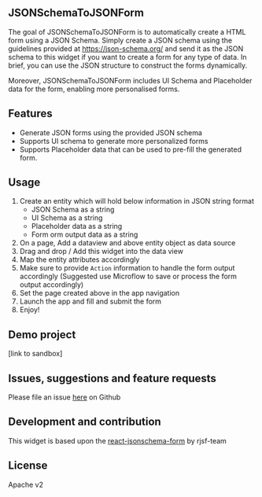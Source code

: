 ## JSONSchemaToJSONForm

The goal of JSONSchemaToJSONForm is to automatically create a HTML form using a JSON Schema. Simply create a JSON schema
using the guidelines provided at https://json-schema.org/ and send it as the JSON schema to this widget if you want to
create a form for any type of data. In brief, you can use the JSON structure to construct the forms dynamically.

Moreover, JSONSchemaToJSONForm includes UI Schema and Placeholder data for the form, enabling more personalised forms.

## Features

-   Generate JSON forms using the provided JSON schema
-   Supports UI schema to generate more personalized forms
-   Supports Placeholder data that can be used to pre-fill the generated form.

## Usage

1. Create an entity which will hold below information in JSON string format
    - JSON Schema as a string
    - UI Schema as a string
    - Placeholder data as a string
    - Form orm output data as a string
2. On a page, Add a dataview and above entity object as data source
3. Drag and drop / Add this widget into the data view
4. Map the entity attributes accordingly
5. Make sure to provide `Action` information to handle the form output accordingly (Suggested use Microflow to save or
   process the form output accordingly)
6. Set the page created above in the app navigation
7. Launch the app and fill and submit the form
8. Enjoy!

## Demo project

[link to sandbox]

## Issues, suggestions and feature requests

Please file an issue <a href="https://github.com/mendixlabs/jsonschema-to-jsonform/issues">here</a> on Github

## Development and contribution

This widget is based upon the <a href="https://github.com/rjsf-team">react-jsonschema-form</a> by rjsf-team

## License

Apache v2
